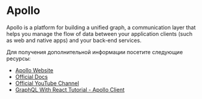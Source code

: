 # Apollo

Apollo is a platform for building a unified graph, a communication layer that helps you manage the flow of data between your application clients (such as web and native apps) and your back-end services.

Для получения дополнительной информации посетите следующие ресурсы:

- [Apollo Website](https://www.apollographql.com)
- [Official Docs](https://www.apollographql.com/docs/)
- [Official YouTube Channel](https://www.youtube.com/c/ApolloGraphQL/)
- [GraphQL With React Tutorial - Apollo Client](https://www.youtube.com/watch?v=YyUWW04HwKY)
